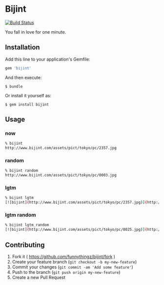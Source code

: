 # Bijint

[![Build Status](https://travis-ci.org/funnythingz/bijint.svg)](https://travis-ci.org/funnythingz/bijint)

You fall in love for one minute.

## Installation

Add this line to your application's Gemfile:

```ruby
gem 'bijint'
```

And then execute:

    $ bundle

Or install it yourself as:

    $ gem install bijint

## Usage

### now

```sh
% bijint
http://www.bijint.com/assets/pict/tokyo/pc/2357.jpg
```

### random

```sh
% bijint random
http://www.bijint.com/assets/pict/tokyo/pc/0003.jpg
```

### lgtm

```sh
% bijint lgtm
[![bijint](http://www.bijint.com/assets/pict/tokyo/pc/2357.jpg)](http://www.bijint.com/assets/pict/tokyo/pc/2357.jpg)
```

### lgtm random

```sh
% bijint lgtm_random
[![bijint](http://www.bijint.com/assets/pict/tokyo/pc/0025.jpg)](http://www.bijint.com/assets/pict/tokyo/pc/0025.jpg)
```

## Contributing

1. Fork it ( https://github.com/funnythingz/bijint/fork )
2. Create your feature branch (`git checkout -b my-new-feature`)
3. Commit your changes (`git commit -am 'Add some feature'`)
4. Push to the branch (`git push origin my-new-feature`)
5. Create a new Pull Request
